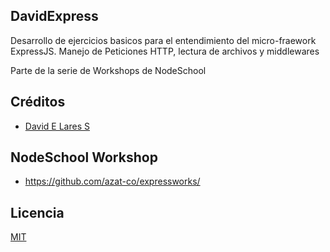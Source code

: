 ## DavidExpress

 Desarrollo de ejercicios basicos para el entendimiento del micro-fraework ExpressJS. Manejo de Peticiones HTTP, lectura de archivos y middlewares

 Parte de la serie de Workshops de NodeSchool

## Créditos
- [David E Lares S](https://twitter.com/@davidlares3)

## NodeSchool Workshop
- https://github.com/azat-co/expressworks/

## Licencia

[MIT](https://opensource.org/licenses/MIT)